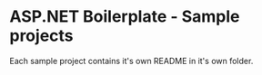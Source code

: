 # ASP.NET Boilerplate - Sample projects
Each sample project contains it's own README in it's own folder.

